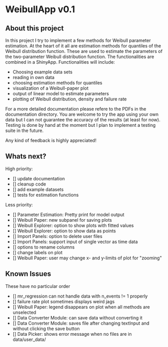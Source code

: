 # WeibullApp v0.1

## About this project
In this project I try to implement a few methods for Weibull parameter
estimation. At the heart of it all are estimation methods for quantiles of
the Weibull distribution function. These are used to estimate the parameters
of the two-parameter Weibull distribution function. The functionalities are
combined in a ShinyApp. Functionalities will include:
  - Choosing example data sets
  - reading in own data
  - choosing estimation methods for quantiles
  - visualization of a Weibull-paper plot
  - output of linear model to estimate parameters
  - plotting of Weibull distribution, density and failure rate

For a more detailed documentation please refere to the PDFs in the documentation
directory.
You are welcome to try the app using your own data but I can not guarantee the
accuracy of the results (at least for now). Testing is done by hand at the
moment but I plan to implement a testing suite in the future.

Any kind of feedback is highly appreciated!

## Whats next?
High priority:
  - [] update documentation
  - [] cleanup code
  - [] add example datasets
  - [] tests for estimation functions

Less priority:
  - [] Parameter Estimation: Pretty print for model output
  - [] Weibull Paper: new subpanel for saving plots
  - [] Weibull Explorer: option to show plots with fitted values
  - [] Weibull Explorer: option to show data as points
  - [] Import Panels: option to delete user files
  - [] Import Panels: support input of single vector as time data
  - [] options to rename columns
  - [] change labels on plot
  - [] Weibull Paper: user may change x- and y-limits of plot for "zooming"

## Known Issues
These have no particular order
 - [] mr_regression can not handle data with n_events != 1 properly
 - [] failure rate plot sometimes displays weird jags
 - [] Weibull Paper: legend disappears on plot when all methods are unselected
 - [] Data Converter Module: can save data without converting it
 - [] Data Converter Module: saves file after changing textInput and without clicking the save button
 - [] Data Picker: shows error message when no files are in data/user_data/
